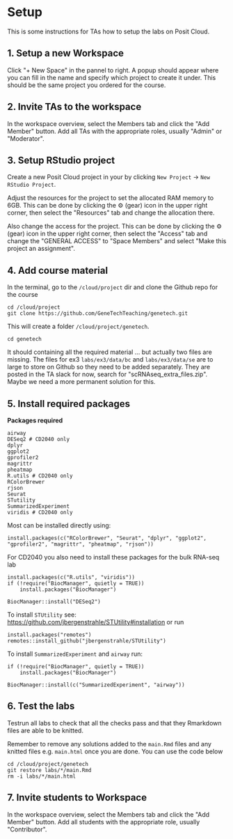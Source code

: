 # Setup

This is some instructions for TAs how to setup the labs on Posit Cloud.

## 1. Setup a new Workspace

Click "+ New Space" in the pannel to right. A popup should appear where you can fill in the name and specify which project to create it under. This should be the same project you ordered for the course. 

## 2. Invite TAs to the workspace

In the workspace overview, select the Members tab and click the "Add Member" button. Add all TAs with the appropriate roles, usually "Admin" or "Moderator". 

## 3. Setup RStudio project

Create a new Posit Cloud project in your by clicking `New Project` -> `New RStudio Project`. 

Adjust the resources for the project to set the allocated RAM memory to 6GB. This can be done by clicking the :gear: (gear) icon in the upper right corner, then select the "Resources" tab and change the allocation there.

Also change the access for the project. This can be done by clicking the :gear: (gear) icon in the upper right corner, then select the "Access" tab and change the "GENERAL ACCESS" to "Space Members" and select "Make this project an assignment". 

## 4. Add course material

In the terminal, go to the `/cloud/project` dir and clone the Github repo for the course

```{bash}
cd /cloud/project
git clone https://github.com/GeneTechTeaching/genetech.git
```

This will create a folder `/cloud/project/genetech`.

```{bash}
cd genetech
```

It should containing all the required material ... but actually two files are missing. The files for ex3 `labs/ex3/data/bc` and `labs/ex3/data/se` are to large to store on Github so they need to be added separately. They are posted in the TA slack for now, search for "scRNAseq_extra_files.zip". Maybe we need a more permanent solution for this.

## 5. Install required packages

**Packages required**

``` 
airway
DESeq2 # CD2040 only
dplyr
ggplot2
gprofiler2
magrittr
pheatmap
R.utils # CD2040 only
RColorBrewer
rjson
Seurat
STutility
SummarizedExperiment
viridis # CD2040 only
```

Most can be installed directly using:

```{r}
install.packages(c("RColorBrewer", "Seurat", "dplyr", "ggplot2", "gprofiler2", "magrittr", "pheatmap", "rjson"))
```

For CD2040 you also need to install these packages for the bulk RNA-seq lab

```{r}
install.packages(c("R.utils", "viridis"))
if (!require("BiocManager", quietly = TRUE))
    install.packages("BiocManager")

BiocManager::install("DESeq2")
```

To install `STUtility` see: https://github.com/jbergenstrahle/STUtility#installation or run

```{r}
install.packages("remotes")
remotes::install_github("jbergenstrahle/STUtility")
```

To install `SummarizedExperiment` and `airway` run:

```{r}
if (!require("BiocManager", quietly = TRUE))
    install.packages("BiocManager")

BiocManager::install(c("SummarizedExperiment", "airway"))
```

## 6. Test the labs

Testrun all labs to check that all the checks pass and that they Rmarkdown files are able to be knitted. 

Remember to remove any solutions added to the `main.Rmd` files and any knitted files e.g. `main.html` once you are done. You can use the code below 

```{bash}
cd /cloud/project/genetech
git restore labs/*/main.Rmd
rm -i labs/*/main.html
```

## 7. Invite students to Workspace

In the workspace overview, select the Members tab and click the "Add Member" button. Add all students with the appropriate role, usually "Contributor". 
